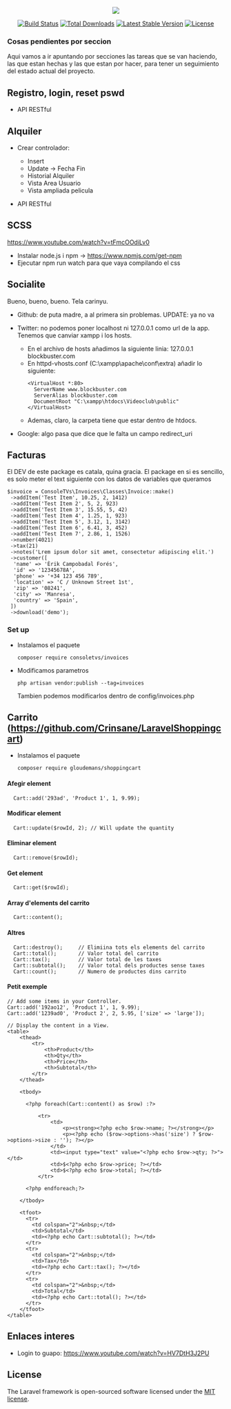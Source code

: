 <p align="center"><img src="https://laravel.com/assets/img/components/logo-laravel.svg"></p>

<p align="center">
<a href="https://travis-ci.org/laravel/framework"><img src="https://travis-ci.org/laravel/framework.svg" alt="Build Status"></a>
<a href="https://packagist.org/packages/laravel/framework"><img src="https://poser.pugx.org/laravel/framework/d/total.svg" alt="Total Downloads"></a>
<a href="https://packagist.org/packages/laravel/framework"><img src="https://poser.pugx.org/laravel/framework/v/stable.svg" alt="Latest Stable Version"></a>
<a href="https://packagist.org/packages/laravel/framework"><img src="https://poser.pugx.org/laravel/framework/license.svg" alt="License"></a>
</p>

### Cosas pendientes por seccion

Aqui vamos a ir apuntando por secciones las tareas que se van haciendo, las que estan hechas y las que estan por hacer, para tener un seguimiento del estado actual del proyecto.

## Registro, login, reset pswd

- API RESTful

## Alquiler

- Crear controlador:
    - Insert
    - Update -> Fecha Fin
    - Historial Alquiler
    - Vista Area Usuario
    - Vista ampliada pelicula

- API RESTful

## SCSS

  https://www.youtube.com/watch?v=tFmcOOdiLv0
  - Instalar node.js i npm -> https://www.npmjs.com/get-npm
  - Ejecutar npm run watch para que vaya compilando el css

## Socialite
Bueno, bueno, bueno. Tela carinyu.
  - Github: de puta madre, a al primera sin problemas. UPDATE: ya no va

  - Twitter: no podemos poner localhost ni 127.0.0.1 como url de la app. Tenemos que canviar xampp i los hosts.
    - En el archivo de hosts añadimos la siguiente linia: 127.0.0.1   blockbuster.com
    - En httpd-vhosts.conf (C:\xampp\apache\conf\extra) añadir lo siguiente:
      ```shell
      <VirtualHost *:80>
        ServerName www.blockbuster.com
        ServerAlias blockbuster.com
        DocumentRoot "C:\xampp\htdocs\Videoclub\public"
      </VirtualHost>
      ```
    - Ademas, claro, la carpeta tiene que estar dentro de htdocs.

  - Google: algo pasa que dice que le falta un campo redirect_uri
  
## Facturas
El DEV de este package es catala, quina gracia.
El package en si es sencillo, es solo meter el text siguiente con los datos de variables que queramos
```shell
$invoice = ConsoleTVs\Invoices\Classes\Invoice::make()
 ->addItem('Test Item', 10.25, 2, 1412)
 ->addItem('Test Item 2', 5, 2, 923)
 ->addItem('Test Item 3', 15.55, 5, 42)
 ->addItem('Test Item 4', 1.25, 1, 923)
 ->addItem('Test Item 5', 3.12, 1, 3142)
 ->addItem('Test Item 6', 6.41, 3, 452)
 ->addItem('Test Item 7', 2.86, 1, 1526)
 ->number(4021)
 ->tax(21)
 ->notes('Lrem ipsum dolor sit amet, consectetur adipiscing elit.')
 ->customer([
  'name' => 'Èrik Campobadal Forés',
  'id' => '12345678A',
  'phone' => '+34 123 456 789',
  'location' => 'C / Unknown Street 1st',
  'zip' => '08241',
  'city' => 'Manresa',
  'country' => 'Spain',
 ])
 ->download('demo');
```
### Set up
- Instalamos el paquete
  ```shell
  composer require consoletvs/invoices
  ```
- Modificamos parametros
  ```shell
  php artisan vendor:publish --tag=invoices
  ```
  Tambien podemos modificarlos dentro de config/invoices.php 

## Carrito (https://github.com/Crinsane/LaravelShoppingcart)

- Instalamos el paquete
  ```shell
  composer require gloudemans/shoppingcart
  ```
#### Afegir element
```shell
  Cart::add('293ad', 'Product 1', 1, 9.99);
```
#### Modificar element
```shell
  Cart::update($rowId, 2); // Will update the quantity
```
#### Eliminar element
```shell
  Cart::remove($rowId);
```
#### Get element
```shell
  Cart::get($rowId);
```
#### Array d'elements del carrito
```shell
  Cart::content();
```
#### Altres
```shell
  Cart::destroy();     // Elimiina tots els elements del carrito
  Cart::total();       // Valor total del carrito
  Cart::tax();         // Valor total de les taxes
  Cart::subtotal();    // Valor total dels productes sense taxes
  Cart::count();       // Numero de productes dins carrito
```
#### Petit exemple
```shell
// Add some items in your Controller.
Cart::add('192ao12', 'Product 1', 1, 9.99);
Cart::add('1239ad0', 'Product 2', 2, 5.95, ['size' => 'large']);

// Display the content in a View.
<table>
    <thead>
        <tr>
            <th>Product</th>
            <th>Qty</th>
            <th>Price</th>
            <th>Subtotal</th>
        </tr>
    </thead>

    <tbody>

      <?php foreach(Cart::content() as $row) :?>

          <tr>
              <td>
                  <p><strong><?php echo $row->name; ?></strong></p>
                  <p><?php echo ($row->options->has('size') ? $row->options->size : ''); ?></p>
              </td>
              <td><input type="text" value="<?php echo $row->qty; ?>"></td>
              <td>$<?php echo $row->price; ?></td>
              <td>$<?php echo $row->total; ?></td>
          </tr>

      <?php endforeach;?>

    </tbody>
    
    <tfoot>
      <tr>
        <td colspan="2">&nbsp;</td>
        <td>Subtotal</td>
        <td><?php echo Cart::subtotal(); ?></td>
      </tr>
      <tr>
        <td colspan="2">&nbsp;</td>
        <td>Tax</td>
        <td><?php echo Cart::tax(); ?></td>
      </tr>
      <tr>
        <td colspan="2">&nbsp;</td>
        <td>Total</td>
        <td><?php echo Cart::total(); ?></td>
      </tr>
    </tfoot>
</table>
```

## Enlaces interes

- Login to guapo: https://www.youtube.com/watch?v=HV7DtH3J2PU

## License

The Laravel framework is open-sourced software licensed under the [MIT license](https://opensource.org/licenses/MIT).
